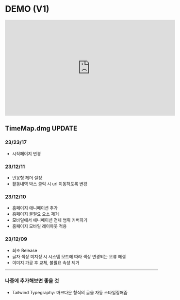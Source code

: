 # DEMO (V1)

<iframe width="560" height="315" src="https://www.youtube.com/embed/EE_m0jAGuVw?si=QPYPn-oT5OfFWJzz" title="YouTube video player" frameborder="0" allow="accelerometer; autoplay; clipboard-write; encrypted-media; gyroscope; picture-in-picture; web-share" allowfullscreen></iframe>

## TimeMap.dmg UPDATE

### 23/23/17

- 시작페이지 변경

### 23/12/11

- 반응형 헤더 설정
- 활동내역 박스 클릭 시 url 이동하도록 변경

### 23/12/10

- 홈페이지 애니메이션 추가
- 홈페이지 불필요 요소 제거
- 모바일에서 애니메이션 전체 범위 커버하기
- 홈페이지 모바일 레이아웃 적용

### 23/12/09

- 최초 Release
- 글자 색상 미지정 시 시스템 모드에 따라 색상 변경되는 오류 해결
- 이미지 가공 후 교체, 불필요 속성 제거

---

### 나중에 추가해보면 좋을 것

- Tailwind Typegraphy: 마크다운 형식의 글을 자동 스타일링해줌
